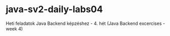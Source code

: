 # java-sv2-daily-labs04
Heti feladatok Java Backend képzéshez - 4. hét (Java Backend excercises - week 4)
